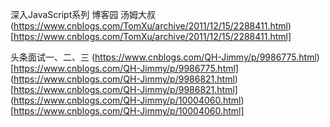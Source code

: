 深入JavaScript系列 博客园 汤姆大叔   (https://www.cnblogs.com/TomXu/archive/2011/12/15/2288411.html)[https://www.cnblogs.com/TomXu/archive/2011/12/15/2288411.html]

头条面试一、二、三   (https://www.cnblogs.com/QH-Jimmy/p/9986775.html)[https://www.cnblogs.com/QH-Jimmy/p/9986775.html] (https://www.cnblogs.com/QH-Jimmy/p/9986821.html)[https://www.cnblogs.com/QH-Jimmy/p/9986821.html] (https://www.cnblogs.com/QH-Jimmy/p/10004060.html)[https://www.cnblogs.com/QH-Jimmy/p/10004060.html]

